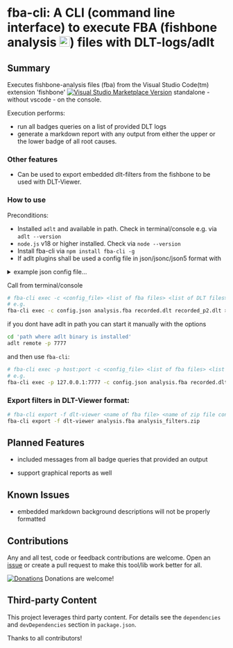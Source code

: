 # fba-cli: A CLI (command line interface) to execute FBA (fishbone analysis <img src="https://github.com/mbehr1/fishbone/blob/main/fishbone-icon2.png?raw=true" alt="icon" width="24">) files with DLT-logs/adlt 

## Summary

Executes fishbone-analysis files (fba) from the Visual Studio Code(tm) extension 'fishbone' [![Visual Studio Marketplace Version](https://img.shields.io/visual-studio-marketplace/v/mbehr1.fishbone.svg)](https://marketplace.visualstudio.com/items?itemName=mbehr1.fishbone) standalone - without vscode - on the console.

Execution performs:
- run all badges queries on a list of provided DLT logs
- generate a markdown report with any output from either the upper or the lower badge of all root causes.

### Other features

- Can be used to export embedded dlt-filters from the fishbone to be used with DLT-Viewer.

### How to use

Preconditions:
- Installed `adlt` and available in path. Check in terminal/console e.g. via `adlt --version`
- `node.js` v18 or higher installed. Check via `node --version`
- Install fba-cli via `npm install fba-cli -g`
- If adlt plugins shall be used a config file in json/jsonc/json5 format with
<details>
<summary>example json config file...</summary>

```jsonc
{
  "dlt-logs.plugins":[
    // all plugins from dlt-logs/adlt are supported
     { // e.g. NonVerbose plugin
      "name": "NonVerbose",
      "enabled": true,
      "fibexDir": "<...path to non-verbose fibex files...>",
    },
    {
      "name": "SomeIp",
      "enabled": true,
      "fibexDir": "<...path to someip fibex files...>"
    },
    {
      "name": "Rewrite",
      "enabled": true,
      "rewrites": [
        {
          "name": "SYS/JOUR timestamp",
          "filter": {
            "apid": "SYS",
            "ctid": "JOUR"
          },
          "payloadRegex": "^.*? .*? (?<timeStamp>\\d+\\.\\d+) (?<text>.*)$"
        }
      ]
    },
    {
      "name": "CAN",
      "enabled": true,
      "fibexDir": "<...path to can fibex files...",
    }
  ]
}
```
</details>


Call from terminal/console

```bash
# fba-cli exec -c <config_file> <list of fba files> <list of DLT files>
# e.g.
fba-cli exec -c config.json analysis.fba recorded.dlt recorded_p2.dlt > analysis_report.md
```
if you dont have adlt in path you can start it manually with the options
```sh
cd 'path where adlt binary is installed'
adlt remote -p 7777
```

and then use `fba-cli`:
```bash
# fba-cli exec -p host:port -c <config_file> <list of fba files> <list of DLT files>
# e.g.
fba-cli exec -p 127.0.0.1:7777 -c config.json analysis.fba recorded.dlt recorded_p2.dlt > analysis_report.md
```

### Export filters in DLT-Viewer format:

```bash
# fba-cli export -f dlt-viewer <name of fba file> <name of zip file containing the .dlf filters>
fba-cli export -f dlt-viewer analysis.fba analysis_filters.zip
```


## Planned Features

* included messages from all badge queries that provided an output
- support graphical reports as well

## Known Issues

- embedded markdown background descriptions will not be properly formatted

## Contributions

Any and all test, code or feedback contributions are welcome.
Open an [issue](https://github.com/mbehr1/fba-cli/issues) or create a pull request to make this tool/lib work better for all.

[![Donations](https://www.paypalobjects.com/en_US/DK/i/btn/btn_donateCC_LG.gif)](https://www.paypal.com/cgi-bin/webscr?cmd=_s-xclick&hosted_button_id=2ZNMJP5P43QQN&source=url) Donations are welcome!

## Third-party Content

This project leverages third party content. For details see the `dependencies` and `devDependencies` section in `package.json`.

Thanks to all contributors!
